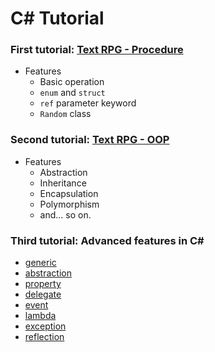 # C# Tutorial
### First tutorial: [Text RPG - Procedure](src/game/procedure/TextRPG.cs)
- Features
  - Basic operation
  - `enum` and `struct`
  - `ref` parameter keyword
  - `Random` class
### Second tutorial: [Text RPG - OOP](src/game/oop/TextRPG.cs)
- Features
  - Abstraction
  - Inheritance
  - Encapsulation
  - Polymorphism
  - and... so on.

### Third tutorial: Advanced features in C#
- [generic](src/features/generic)
- [abstraction](src/features/abstraction)
- [property](src/features/property)
- [delegate](src/features/delegate)
- [event](src/features/event)
- [lambda](src/features/lambda)
- [exception](src/features/exception)
- [reflection](src/features/reflection)